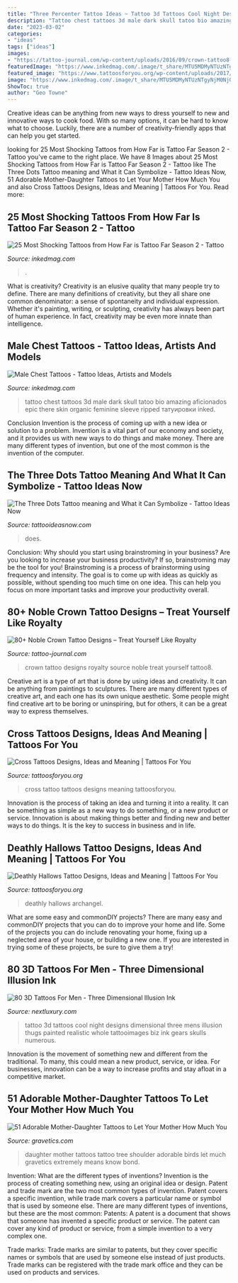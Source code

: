 ```yaml
---
title: "Three Percenter Tattoo Ideas ~ Tattoo 3d Tattoos Cool Night Designs Dimensional Three Mens Illusion Thugs Painted Realistic Whole Tattooimages Biz Ink Gears Skulls Numerous"
description: "Tattoo chest tattoos 3d male dark skull tatoo bio amazing aficionados epic there skin organic feminine sleeve ripped татуировки inked"
date: "2023-03-02"
categories:
- "ideas"
tags: ["ideas"]
images:
- "https://tattoo-journal.com/wp-content/uploads/2016/09/crown-tattoo8-650x650.jpg"
featuredImage: "https://www.inkedmag.com/.image/t_share/MTU5MDMyNTUzNTgyNjM0NjQ1/male-chest-tattoo.jpg"
featured_image: "https://www.tattoosforyou.org/wp-content/uploads/2017/06/The-Deathly-Hallows-Tattoo-768x1152.jpg"
image: "https://www.inkedmag.com/.image/t_share/MTU5MDMyNTUzNTgyNjM0NjQ1/male-chest-tattoo.jpg"
ShowToc: true
author: "Geo Towne"
---
```



Creative ideas can be anything from new ways to dress yourself to new and innovative ways to cook food. With so many options, it can be hard to know what to choose. Luckily, there are a number of creativity-friendly apps that can help you get started.

	

		
looking for 25 Most Shocking Tattoos from How Far is Tattoo Far Season 2 - Tattoo you've came to the right place. We have 8 Images about 25 Most Shocking Tattoos from How Far is Tattoo Far Season 2 - Tattoo like The Three Dots Tattoo meaning and What it Can Symbolize - Tattoo Ideas Now, 51 Adorable Mother-Daughter Tattoos to Let Your Mother How Much You and also Cross Tattoos Designs, Ideas and Meaning | Tattoos For You. Read more:
		
    
## 25 Most Shocking Tattoos From How Far Is Tattoo Far Season 2 - Tattoo

<img loading=lazy src="https://www.inkedmag.com/.image/c_limit%2Ccs_srgb%2Cq_auto:good%2Cw_700/MTY4MzAzMjY0NjUwMDQ0NTgx/screen-shot-2019-11-13-at-103833-am.png" onerror="this.onerror=null;this.src='https://tse4.mm.bing.net/th?id=OIP.7u2o02pUU28upML-7KX7-gHaHX&amp;pid=15.1';" alt="25 Most Shocking Tattoos from How Far is Tattoo Far Season 2 - Tattoo">

_Source: inkedmag.com_

>. 

	

What is creativity?
Creativity is an elusive quality that many people try to define. There are many definitions of creativity, but they all share one common denominator: a sense of spontaneity and individual expression. Whether it's painting, writing, or sculpting, creativity has always been part of human experience. In fact, creativity may be even more innate than intelligence.

    
## Male Chest Tattoos - Tattoo Ideas, Artists And Models

<img loading=lazy src="https://www.inkedmag.com/.image/t_share/MTU5MDMyNTUzNTgyNjM0NjQ1/male-chest-tattoo.jpg" onerror="this.onerror=null;this.src='https://tse1.mm.bing.net/th?id=OIP.PoB5XSOcaHaSpxVEnH3BJwHaJQ&amp;pid=15.1';" alt="Male Chest Tattoos - Tattoo Ideas, Artists and Models">

_Source: inkedmag.com_

>tattoo chest tattoos 3d male dark skull tatoo bio amazing aficionados epic there skin organic feminine sleeve ripped татуировки inked. 

	

Conclusion
Invention is the process of coming up with a new idea or solution to a problem. Invention is a vital part of our economy and society, and it provides us with new ways to do things and make money. There are many different types of invention, but one of the most common is the invention of the computer.

    
## The Three Dots Tattoo Meaning And What It Can Symbolize - Tattoo Ideas Now

<img loading=lazy src="https://www.tattooideasnow.com/wp-content/uploads/2021/08/three-dots-tattoo-meaning-001-scaled.jpg" onerror="this.onerror=null;this.src='https://tse3.mm.bing.net/th?id=OIP.1S40R6XeDqfqj-2GH7ic9wHaJ4&amp;pid=15.1';" alt="The Three Dots Tattoo meaning and What it Can Symbolize - Tattoo Ideas Now">

_Source: tattooideasnow.com_

>does. 

	

Conclusion: Why should you start using brainstroming in your business?
Are you looking to increase your business productivity? If so, brainstroming may be the tool for you! Brainstroming is a process of brainstorming using frequency and intensity. The goal is to come up with ideas as quickly as possible, without spending too much time on one idea. This can help you focus on more important tasks and improve your productivity overall.

    
## 80+ Noble Crown Tattoo Designs – Treat Yourself Like Royalty

<img loading=lazy src="https://tattoo-journal.com/wp-content/uploads/2016/09/crown-tattoo8-650x650.jpg" onerror="this.onerror=null;this.src='https://tse2.mm.bing.net/th?id=OIP.v5sFa4IJwqMbWXH5L7HwZgHaHa&amp;pid=15.1';" alt="80+ Noble Crown Tattoo Designs – Treat Yourself Like Royalty">

_Source: tattoo-journal.com_

>crown tattoo designs royalty source noble treat yourself tattoo8. 

	

Creative art is a type of art that is done by using ideas and creativity. It can be anything from paintings to sculptures. There are many different types of creative art, and each one has its own unique aesthetic. Some people might find creative art to be boring or uninspiring, but for others, it can be a great way to express themselves.

    
## Cross Tattoos Designs, Ideas And Meaning | Tattoos For You

<img loading=lazy src="http://www.tattoosforyou.org/wp-content/uploads/2013/09/Tattoo-Cross-568x1024.jpg" onerror="this.onerror=null;this.src='https://tse1.mm.bing.net/th?id=OIP.6Sh_5d9wnYSiaSyQ6lNMrgHaNW&amp;pid=15.1';" alt="Cross Tattoos Designs, Ideas and Meaning | Tattoos For You">

_Source: tattoosforyou.org_

>cross tattoo tattoos designs meaning tattoosforyou. 

	

Innovation is the process of taking an idea and turning it into a reality. It can be something as simple as a new way to do something, or a new product or service. Innovation is about making things better and finding new and better ways to do things. It is the key to success in business and in life.

    
## Deathly Hallows Tattoo Designs, Ideas And Meaning | Tattoos For You

<img loading=lazy src="https://www.tattoosforyou.org/wp-content/uploads/2017/06/The-Deathly-Hallows-Tattoo-768x1152.jpg" onerror="this.onerror=null;this.src='https://tse4.mm.bing.net/th?id=OIP.bsCbzqiYB2kmX6Gq46fkawHaLH&amp;pid=15.1';" alt="Deathly Hallows Tattoo Designs, Ideas and Meaning | Tattoos For You">

_Source: tattoosforyou.org_

>deathly hallows archangel. 

	

What are some easy and commonDIY projects?
There are many easy and commonDIY projects that you can do to improve your home and life. Some of the projects you can do include renovating your home, fixing up a neglected area of your house, or building a new one. If you are interested in trying some of these projects, be sure to give them a try!

    
## 80 3D Tattoos For Men - Three Dimensional Illusion Ink

<img loading=lazy src="http://nextluxury.com/wp-content/uploads/mens-3d-tattoo-ideas.jpg" onerror="this.onerror=null;this.src='https://tse1.mm.bing.net/th?id=OIP.n7xFbLLh-CRQYfgRl0JO4gHaHa&amp;pid=15.1';" alt="80 3D Tattoos For Men - Three Dimensional Illusion Ink">

_Source: nextluxury.com_

>tattoo 3d tattoos cool night designs dimensional three mens illusion thugs painted realistic whole tattooimages biz ink gears skulls numerous. 

	

Innovation is the movement of something new and different from the traditional. To many, this could mean a new product, service, or idea. For businesses, innovation can be a way to increase profits and stay afloat in a competitive market.

    
## 51 Adorable Mother-Daughter Tattoos To Let Your Mother How Much You

<img loading=lazy src="https://www.gravetics.com/wp-content/uploads/2017/07/Awesome-Tree-With-Birds-On-Shoulder-Mother-Daughter-Tattoo-Idea.jpg" onerror="this.onerror=null;this.src='https://tse2.mm.bing.net/th?id=OIP.PSe6ahlFuvpyXrfEE3HHoQHaFj&amp;pid=15.1';" alt="51 Adorable Mother-Daughter Tattoos to Let Your Mother How Much You">

_Source: gravetics.com_

>daughter mother tattoos tattoo tree shoulder adorable birds let much gravetics extremely means know bond. 

	

Invention: What are the different types of inventions?
Invention is the process of creating something new, using an original idea or design. Patent and trade mark are the two most common types of invention. Patent covers a specific invention, while trade mark covers a particular name or symbol that is used by someone else. There are many different types of inventions, but these are the most common:
Patents: A patent is a document that shows that someone has invented a specific product or service. The patent can cover any kind of product or service, from a simple invention to a very complex one.

Trade marks: Trade marks are similar to patents, but they cover specific names or symbols that are used by someone else instead of just products. Trade marks can be registered with the trade mark office and they can be used on products and services.

